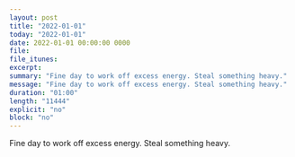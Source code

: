 ```yaml
---
layout: post
title: "2022-01-01"
today: "2022-01-01"
date: 2022-01-01 00:00:00 0000
file:
file_itunes:
excerpt:
summary: "Fine day to work off excess energy. Steal something heavy."
message: "Fine day to work off excess energy. Steal something heavy."
duration: "01:00"
length: "11444"
explicit: "no"
block: "no"
---
```

Fine day to work off excess energy. Steal something heavy.

